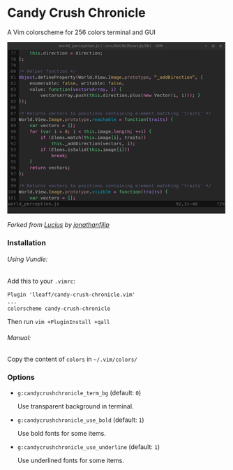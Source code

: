 Candy Crush Chronicle
==========
A Vim colorscheme for 256 colors terminal and GUI

![screenshot](https://raw.githubusercontent.com/lleaff/CandyCrushChronicle.vim/resources/candycrushchronicle_screenshot01-500.png)

_Forked from [Lucius](https://github.com/jonathanfilip/lucius-vim) by [jonathanfilip](https://github.com/jonathanfilip)_

### Installation  

###### Using Vundle:

Add this to your `.vimrc`:  

    Plugin 'lleaff/candy-crush-chronicle.vim'
    ...
    colorscheme candy-crush-chronicle

Then run `vim +PluginInstall +qall`  

###### Manual:

Copy the content of `colors` in `~/.vim/colors/`

### Options

* `g:candycrushchronicle_term_bg` (default: `0`)
 
   Use transparent background in terminal.

* `g:candycrushchronicle_use_bold` (default: `1`)
 
   Use bold fonts for some items.
 
* `g:candycrushchronicle_use_underline` (default: `1`)
 
   Use underlined fonts for some items.
